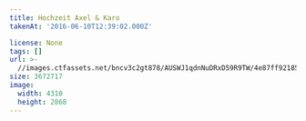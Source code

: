 ```yaml
---
title: Hochzeit Axel & Karo
takenAt: '2016-06-10T12:39:02.000Z'

license: None
tags: []
url: >-
  //images.ctfassets.net/bncv3c2gt878/AUSWJ1qdnNuDRxD59R9TW/4e87ff921853d3146f5cd519e2608d91/hochzeit-axel--karo_28099994151_o
size: 3672717
image:
  width: 4310
  height: 2868
---
```

